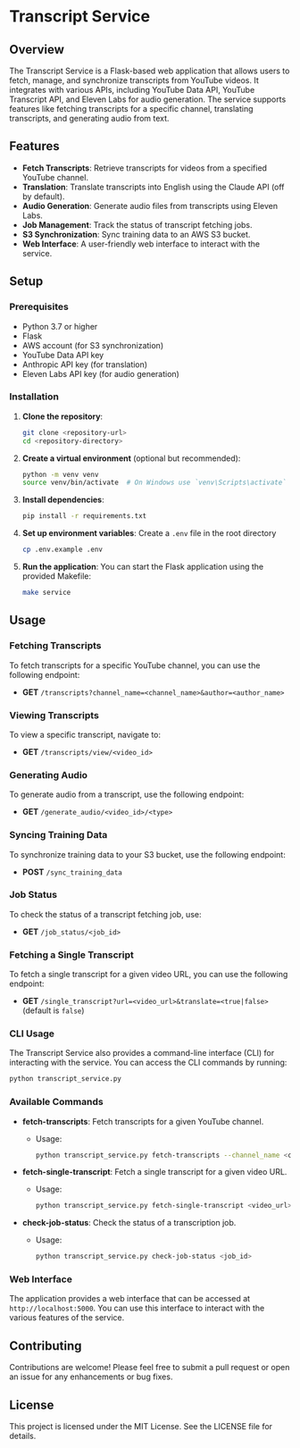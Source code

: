 # Transcript Service

## Overview

The Transcript Service is a Flask-based web application that allows users to fetch, manage, and synchronize transcripts from YouTube videos. It integrates with various APIs, including YouTube Data API, YouTube Transcript API, and Eleven Labs for audio generation. The service supports features like fetching transcripts for a specific channel, translating transcripts, and generating audio from text.

## Features

- **Fetch Transcripts**: Retrieve transcripts for videos from a specified YouTube channel.
- **Translation**: Translate transcripts into English using the Claude API (off by default).
- **Audio Generation**: Generate audio files from transcripts using Eleven Labs.
- **Job Management**: Track the status of transcript fetching jobs.
- **S3 Synchronization**: Sync training data to an AWS S3 bucket.
- **Web Interface**: A user-friendly web interface to interact with the service.

## Setup

### Prerequisites

- Python 3.7 or higher
- Flask
- AWS account (for S3 synchronization)
- YouTube Data API key
- Anthropic API key (for translation)
- Eleven Labs API key (for audio generation)

### Installation

1. **Clone the repository**:

   ```bash
   git clone <repository-url>
   cd <repository-directory>
   ```

2. **Create a virtual environment** (optional but recommended):

   ```bash
   python -m venv venv
   source venv/bin/activate  # On Windows use `venv\Scripts\activate`
   ```

3. **Install dependencies**:

   ```bash
   pip install -r requirements.txt
   ```

4. **Set up environment variables**:
   Create a `.env` file in the root directory

   ```bash
   cp .env.example .env
   ```

5. **Run the application**:
   You can start the Flask application using the provided Makefile:
   ```bash
   make service
   ```

## Usage

### Fetching Transcripts

To fetch transcripts for a specific YouTube channel, you can use the following endpoint:

- **GET** `/transcripts?channel_name=<channel_name>&author=<author_name>`

### Viewing Transcripts

To view a specific transcript, navigate to:

- **GET** `/transcripts/view/<video_id>`

### Generating Audio

To generate audio from a transcript, use the following endpoint:

- **GET** `/generate_audio/<video_id>/<type>`

### Syncing Training Data

To synchronize training data to your S3 bucket, use the following endpoint:

- **POST** `/sync_training_data`

### Job Status

To check the status of a transcript fetching job, use:

- **GET** `/job_status/<job_id>`

### Fetching a Single Transcript

To fetch a single transcript for a given video URL, you can use the following endpoint:

- **GET** `/single_transcript?url=<video_url>&translate=<true|false>` (default is `false`)

### CLI Usage

The Transcript Service also provides a command-line interface (CLI) for interacting with the service. You can access the CLI commands by running:

```bash
python transcript_service.py
```

### Available Commands

- **fetch-transcripts**: Fetch transcripts for a given YouTube channel.

  - Usage:
    ```bash
    python transcript_service.py fetch-transcripts --channel_name <channel_name> [--author <author_name>]
    ```

- **fetch-single-transcript**: Fetch a single transcript for a given video URL.

  - Usage:
    ```bash
    python transcript_service.py fetch-single-transcript <video_url> [--translate]
    ```

- **check-job-status**: Check the status of a transcription job.
  - Usage:
    ```bash
    python transcript_service.py check-job-status <job_id>
    ```

### Web Interface

The application provides a web interface that can be accessed at `http://localhost:5000`. You can use this interface to interact with the various features of the service.

## Contributing

Contributions are welcome! Please feel free to submit a pull request or open an issue for any enhancements or bug fixes.

## License

This project is licensed under the MIT License. See the LICENSE file for details.

